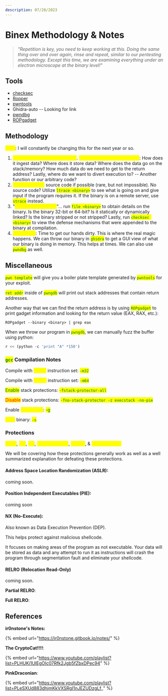 ```yaml
---
description: 07/28/2023
---
```


# Binex Methodology & Notes

> _"Repetition is key, you need to keep working at this. Doing the same thing over and over again, rinse and repeat, similar to our pentesting methodology. Except this time, we are examining everything under an electron microscope at the binary level!"_&#x20;

## Tools

* [checksec](https://github.com/JonathanSalwan/ROPgadget)
* [Ropper](https://github.com/sashs/Ropper)
* [pwntools](https://github.com/Gallopsled/pwntools)
* Ghidra-auto -- Looking for link
* [pwndbg](https://github.com/Gallopsled/pwntools)
* [ROPgadget](https://github.com/JonathanSalwan/ROPgadget)

## Methodology

<mark style="color:yellow;">Note</mark>: I will constantly be changing this for the next year or so.

1. <mark style="color:yellow;">See what the program is doing</mark>. <mark style="color:yellow;">Ask yourself these questions</mark>: How does it ingest data? Where does it store data? Where does the data go on the stack/memory? How much data do we need to get to the return address? Lastly, where do we want to divert execution to? -- Another function or our arbitrary code?
2. <mark style="color:yellow;">View & analyze</mark> source code if possible (rare, but not impossible). No source code? Utilize <mark style="color:green;">`ltrace <binary>`</mark> to see what is going on and give input if the program requires it. If the binary is on a remote server, use <mark style="color:green;">`strace`</mark> instead.
3. "<mark style="color:yellow;">Get a lay of the land</mark>"... run <mark style="color:green;">`file <binary>`</mark> to obtain details on the binary. Is the binary 32-bit or 64-bit? Is it statically or dynamically linked? Is the binary stripped or not stripped? Lastly, run <mark style="color:green;">`checksec <binary>`</mark> to view the defense mechanisms that were appended to the binary at compilation.&#x20;
4. <mark style="color:yellow;">Debugging</mark>: Time to get our hands dirty. This is where the real magic happens. We can throw our binary in <mark style="color:green;">`ghidra`</mark> to get a GUI view of what our binary is doing in memory. This helps at times. We can also use <mark style="color:green;">`pwndbg`</mark> as well.

## Miscellaneous

<mark style="color:green;">`pwn template`</mark> will give you a boiler plate template generated by <mark style="color:green;">`pwntools`</mark> for your exploit.

<mark style="color:green;">`ret addr`</mark> inside of <mark style="color:green;">`pwngdb`</mark> will print out stack addresses that contain return addresses.

Another way that we can find the return address is by using <mark style="color:green;">`ROPgadget`</mark> to print gadget information and looking for the return value (EAX, RAX, etc.):

```
ROPgadget --binary <binary> | grep eax
```

When we throw our program in <mark style="color:green;">`pwngdb`</mark>, we can manually fuzz the buffer using python:

```python
r << (python -c 'print "A" *150')
```

### <mark style="color:green;">`gcc`</mark> Compilation Notes

Compile with <mark style="color:yellow;">32-bit</mark> instruction set: <mark style="color:green;">`-m32`</mark>

Compile with <mark style="color:yellow;">64-bit</mark> instruction set: <mark style="color:green;">`-m64`</mark>

<mark style="color:green;">Enable</mark> stack protections: <mark style="color:green;">`-fstack-protector-all`</mark>

<mark style="color:red;">Disable</mark> stack protections: <mark style="color:green;">`-fno-stack-protector -z execstack -no-pie`</mark>

Enable <mark style="color:yellow;">debugging</mark>: <mark style="color:green;">-g</mark>&#x20;

<mark style="color:yellow;">Strip</mark> binary: <mark style="color:green;">`-s`</mark>

### Protections

<mark style="color:yellow;">ASLR</mark>, <mark style="color:yellow;">PIE</mark>, <mark style="color:yellow;">NX</mark>, <mark style="color:yellow;">Stack Canaries</mark>, <mark style="color:yellow;">RELRO</mark>, & <mark style="color:yellow;">Shadow Stack</mark>

We will be covering how these protections generally work as well as a well summarized explanation for defeating these protections.&#x20;

#### Address Space Location Randomization (ASLR):

coming soon.



#### Position Independent Executables (PIE):

coming soon



#### NX (No-Execute):

Also known as Data Execution Prevention (DEP).

This helps protect against malicious shellcode.

It focuses on making areas of the program as not executable. Your data will be stored as data and any attempt to run it as instructions will crash the program through segmentation fault and eliminate your shellcode.&#x20;



#### RELRO (Relocation Read-Only)

coming soon.

**Partial RELRO**:



**Full RELRO**:



## References

**ir0nstone's Notes:**

{% embed url="https://ir0nstone.gitbook.io/notes/" %}

**The CryptoCat!!!!**:

{% embed url="https://www.youtube.com/playlist?list=PLHUKi1UlEgOIc07Rfk2Jgb5fZbxDPec94" %}

**PinkDraconian**:

{% embed url="https://www.youtube.com/playlist?list=PLeSXUd883dhjmKkVXSRgI1nJEZUDzgLf_" %}
